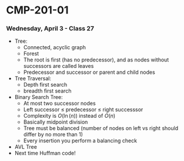 # CMP-201-01
### Wednesday, April 3 - Class 27

- Tree:
    - Connected, acyclic graph
    - Forest
    - The root is first (has no predecessor), and as nodes without successors are called leaves
    - Predecessor and successor or parent and child nodes
- Tree Traversal: 
    - Depth first search 
    - breadth first search
- Binary Search Tree:
    - At most two successor nodes
    - Left successor ≤ predecessor ≤ right successsor
    - Complexity is $O(\ln(n))$ instead of $O(n)$
    - Basically midpoint division
    - Tree must be balanced (number of nodes on left vs right should differ by no more than 1)
    - Every insertion you perform a balancing check
- AVL Tree
- Next time Huffman code!